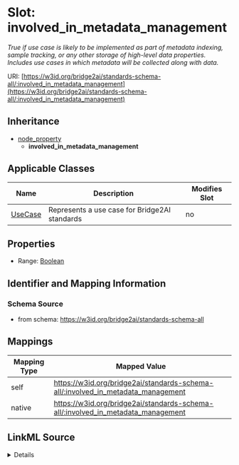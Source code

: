 

# Slot: involved_in_metadata_management


_True if use case is likely to be implemented as part of metadata indexing, sample tracking, or any other storage of high-level data properties. Includes use cases in which metadata will be collected along with data._





URI: [https://w3id.org/bridge2ai/standards-schema-all/:involved_in_metadata_management](https://w3id.org/bridge2ai/standards-schema-all/:involved_in_metadata_management)




## Inheritance

* [node_property](node_property.md)
    * **involved_in_metadata_management**






## Applicable Classes

| Name | Description | Modifies Slot |
| --- | --- | --- |
| [UseCase](UseCase.md) | Represents a use case for Bridge2AI standards |  no  |







## Properties

* Range: [Boolean](Boolean.md)





## Identifier and Mapping Information







### Schema Source


* from schema: https://w3id.org/bridge2ai/standards-schema-all




## Mappings

| Mapping Type | Mapped Value |
| ---  | ---  |
| self | https://w3id.org/bridge2ai/standards-schema-all/:involved_in_metadata_management |
| native | https://w3id.org/bridge2ai/standards-schema-all/:involved_in_metadata_management |




## LinkML Source

<details>
```yaml
name: involved_in_metadata_management
description: True if use case is likely to be implemented as part of metadata indexing,
  sample tracking, or any other storage of high-level data properties. Includes use
  cases in which metadata will be collected along with data.
from_schema: https://w3id.org/bridge2ai/standards-schema-all
rank: 1000
is_a: node_property
domain: NamedThing
alias: involved_in_metadata_management
domain_of:
- UseCase
range: boolean

```
</details>